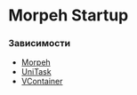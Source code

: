 ﻿# Morpeh Startup

### Зависимости

- [Morpeh](https://github.com/scellecs/morpeh)
- [UniTask](https://github.com/Cysharp/UniTask)
- [VContainer](https://github.com/hadashiA/VContainer)